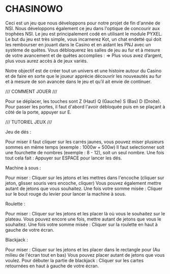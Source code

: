 # CHASINOWO
Ceci est un jeu que nous développons pour notre projet de fin d'année de NSI. Nous développons également ce jeu dans l'optique de concourir aux trophées NSI.
Le jeu est principalement codé en utilisant le module PYXEL.
Le but du jeu est très simple, vous incarnerez Kot, un chat endetté qui doit les rembourser en jouant dans le Casino et en aidant les PNJ avec un système de quêtes.
Vous débloquerez les salles de jeu au fur et à mesure de votre avancement et de quêtes accomplies :
⇒ Plus vous avez d’argent, plus vous aurez accès à de jeux variés.

Notre objectif est de créer tout un univers et une histoire autour du Casino et de faire en sorte que le joueur apprécie découvrir les nouveautés au fur et à mesure de son avancée dans le jeu et qu’il ait envie de continuer.

/// COMMENT JOUER ///

Pour se déplacer, les touches sont Z (Haut) Q (Gauche) S (Bas) D (Droite).
Pour passer les portes, il faut d'abord l'avoir débloquée puis en se plaçant à côté de la porte, appuyer sur E.




/// TUTORIEL JEUX ///

Jeu de dés :

Pour miser il faut cliquer sur les carrés jaunes, vous pouvez miser plusieurs sommes en même temps (exemple : 1000$w$ + 500$w$)
Il faut selectionner soit une fourchette de nombres (exemple : 8 - 12), soit un seul nombre.
Une fois tout cela fait : Appuyer sur ESPACE pour lancer les dés.


Machine à sous :

Pour miser : Cliquer sur les jetons et les mettres dans l'encoche (cliquer sur jeton, glisser souris vers encoche, cliquer)
Vous pouvez également mettre autant de jetons que vous souhaitez.
Une fois votre somme misée : Cliquer sur le bout rouge du levier pour lancer la machine à sous.

Roulette : 

Pour miser : Cliquer sur les jetons et les placer là où vous le souhaitez sur le plateau.
Vous pouvez encore une fois, mettre autant de jetons que vous le souhaitez.
Une fois votre somme misée : Cliquer sur la roulette en haut à gauche de votre écran.

Blackjack :

Pour miser : Cliquer sur les jetons et les placer dans le rectangle pour (Au milieu de l'écran tout en bas)
Vous pouvez placer autant de jetons que vous voulez.
Pour débuter la partie de blackjack : Cliquer sur les cartes retournées en haut à gauche de votre écran.
